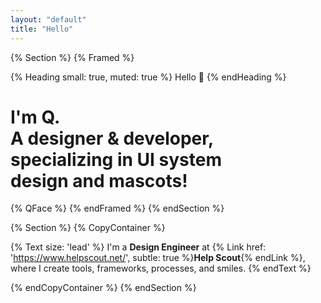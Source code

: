 ```yaml
---
layout: "default"
title: "Hello"
---
```


{% Section %}
  {% Framed %}
    <div class='u-mrg-b-5'>
      {% Heading small: true, muted: true %}
        Hello 👋
      {% endHeading %}
    </div>
    <h1 class='tx-h3 tx-h2@sm tx-h1@lg'>
      I'm Q.<br />
      A designer & developer,<br />
      specializing in UI system<br />
      design and mascots!
    </h1>
    {% QFace %}
  {% endFramed %}
{% endSection %}

{% Section %}
  {% CopyContainer %}
    <div>
      <p>
        {% Text size: 'lead' %}
          I'm a <strong>Design Engineer</strong> at {% Link href: 'https://www.helpscout.net/', subtle: true %}<strong>Help Scout</strong>{% endLink %}, where I create tools, frameworks, processes, and smiles.
        {% endText %}
      </p>
    </div>
  {% endCopyContainer %}
{% endSection %}

